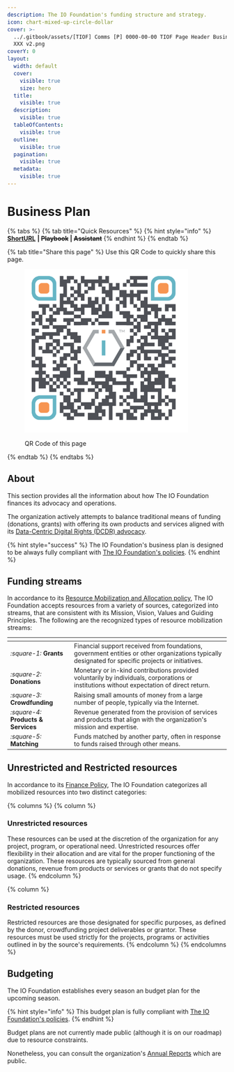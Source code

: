 ```yaml
---
description: The IO Foundation's funding structure and strategy.
icon: chart-mixed-up-circle-dollar
cover: >-
  ../.gitbook/assets/[TIOF] Comms [P] 0000-00-00 TIOF Page Header Business Plan
  XXX v2.png
coverY: 0
layout:
  width: default
  cover:
    visible: true
    size: hero
  title:
    visible: true
  description:
    visible: true
  tableOfContents:
    visible: true
  outline:
    visible: true
  pagination:
    visible: true
  metadata:
    visible: true
---
```


# Business Plan

{% tabs %}
{% tab title="Quick Resources" %}
{% hint style="info" %}
[**ShortURL**](https://short.theiofoundation.org/TIOFBusinessPlan) **|&#x20;**~~**Playbook**~~**&#x20;|&#x20;**~~**Assistant**~~
{% endhint %}
{% endtab %}

{% tab title="Share this page" %}
Use this QR Code to quickly share this page.

<figure><img src="../.gitbook/assets/TIOFTIOFBusinessPlan_4096x4096.png" alt="" width="375"><figcaption><p>QR Code of this page</p></figcaption></figure>
{% endtab %}
{% endtabs %}

## About

This section provides all the information about how The IO Foundation finances its advocacy and operations.

The organization actively attempts to balance traditional means of funding (donations, grants) with offering its own products and services aligned with its [Data-Centric Digital Rights (DCDR) advocacy](https://short.theiofoundation.org/TIOFDCDRDocs).

{% hint style="success" %}
The IO Foundation's business plan is designed to be always fully compliant with [The IO Foundation's policies](https://short.theiofoundation.org/TIOFPolicies).
{% endhint %}

## **Funding streams**

In accordance to its [Resource Mobilization and Allocation policy](https://short.theiofoundation.org/TIOFPolicyRMA), The IO Foundation accepts resources from a variety of sources, categorized into streams, that are consistent with its Mission, Vision, Values and Guiding Principles. The following are the recognized types of resource mobilization streams:

<table data-view="cards"><thead><tr><th></th><th></th></tr></thead><tbody><tr><td><i class="fa-square-1">:square-1:</i>  <strong>Grants</strong></td><td>Financial support received from foundations, government entities or other organizations typically designated for specific projects or initiatives.</td></tr><tr><td><i class="fa-square-2">:square-2:</i>  <strong>Donations</strong></td><td>Monetary or in-kind contributions provided voluntarily by individuals, corporations or institutions without expectation of direct return.</td></tr><tr><td><i class="fa-square-3">:square-3:</i>  <strong>Crowdfunding</strong></td><td>Raising small amounts of money from a large number of people, typically via the Internet.</td></tr><tr><td><i class="fa-square-4">:square-4:</i>  <strong>Products &#x26; Services</strong> </td><td>Revenue generated from the provision of services and products that align with the organization's mission and expertise.</td></tr><tr><td><i class="fa-square-5">:square-5:</i>  <strong>Matching</strong></td><td>Funds matched by another party, often in response to funds raised through other means.</td></tr></tbody></table>

## **Unrestricted and Restricted resources**

In accordance to its [Finance Policy](https://short.theiofoundation.org/TIOFPoliciesFinance), The IO Foundation categorizes all mobilized resources into two distinct categories:

{% columns %}
{% column %}
### **Unrestricted resources**

These resources can be used at the discretion of the organization for any project, program, or operational need. Unrestricted resources offer flexibility in their allocation and are vital for the proper functioning of the organization. These resources are typically sourced from general donations, revenue from products or services or grants that do not specify usage.
{% endcolumn %}

{% column %}
### **Restricted r**esources&#x20;

Restricted resources are those designated for specific purposes, as defined by the donor, crowdfunding project deliverables or grantor. These resources must be used strictly for the projects, programs or activities outlined in by the source's requirements.
{% endcolumn %}
{% endcolumns %}

## Budgeting

The IO Foundation establishes every season an budget plan for the upcoming season.&#x20;

{% hint style="info" %}
This budget plan is fully compliant with [The IO Foundation's policies](https://short.theiofoundation.org/TIOFPolicies).
{% endhint %}

Budget plans are not currently made public (although it is on our roadmap) due to resource constraints.

Nonetheless, you can consult the organization's [Annual Reports](https://short.theiofoundation.org/TIOFAnnualReports) which are public.
